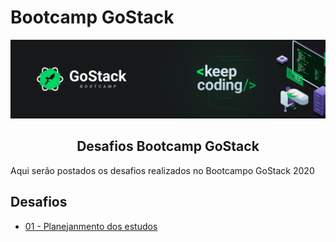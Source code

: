 # Bootcamp GoStack

<img src="imagem/gostack_keep_coding.png" />
<h2 align="center">
  Desafios Bootcamp GoStack
</h2>

Aqui serão postados os desafios realizados no Bootcampo GoStack 2020

## Desafios

- [01 - Planejanmento dos estudos](https://github.com/prikasouza/bootcamp-gostack/tree/master/desafio1)
